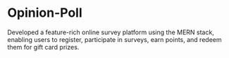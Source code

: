 # Opinion-Poll
 Developed a feature-rich online survey  platform using the MERN stack, enabling  users to register, participate in surveys,  earn points, and redeem them for gift  card prizes.
